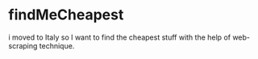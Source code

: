 # findMeCheapest
i moved to Italy so I want to find the cheapest stuff with the help of web-scraping technique.
